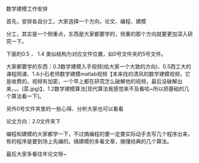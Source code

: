 数学建模工作安排

首先，安排各自分工，大家选择一个方向，论文、编程、建模

分工，其实是一个侧重点，东西是大家都要学的，侧重的那个方向就要更加深入研究一下。

下面的0.5 ， 1.4 类似结构为对应文件位置，如0号文件夹的5号文件。

大家都要学的东西：0.3数学建模入手视频(给大家一个大致的方向)、0.5西工大的课程网课、1.4小石老师数学建模matlab视频【本来找的清风的数学建模视频，它是收费的，视频有加密，一个早上都在研究怎么破解他的视频，最后没破解出来。。。(菜.jpg)】、1.2数学建模算法[现代算法我感觉来不及看哈~所以把基础的几个算法看一下]。

另外0号文件夹里的一些心得、分析大家也可以看看

论文方向：2.0文件夹下

编程和建模的大家都学一下，不过搞编程的要一定要实际动手去写几个程序出来，有的程序是要到场上先编的。搞建模的多看文章，搞懂经典的几个算法。

最后大家多看往年论文呀~

